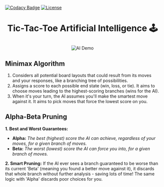 [![Codacy Badge](https://app.codacy.com/project/badge/Grade/851b8fc450d2488f9e685513cfedcff9)](https://app.codacy.com/gh/nragland37/Ai-MiniMax-TicTacToe/dashboard?utm_source=gh&utm_medium=referral&utm_content=&utm_campaign=Badge_grade)
[![License](https://img.shields.io/badge/license-MIT-blue)](https://github.com/nragland37/Ai-MiniMax-TicTacToe/blob/main/LICENSE)

# <p align="center"> Tic-Tac-Toe Artificial Intelligence :joystick: </p>

<p align="center">
  <img src="assets/ai-demo.gif" alt="AI Demo">
</p>

## Minimax Algorithm 

1. Considers all potential board layouts that could result from its moves and your responses, like a branching tree of possibilities.
2. Assigns a score to each possible end state (win, loss, or tie). It aims to choose moves leading to the highest-scoring branches (wins for the AI).
3. When it's your turn, the AI assumes you'll make the smartest move against it. It aims to pick moves that force the lowest score on you.

## Alpha-Beta Pruning

**1. Best and Worst Guarantees:**
* **Alpha:** *The best (highest) score the AI can achieve, regardless of your moves, for a given branch of moves.*
* **Beta:** *The worst (lowest) score the AI can force you into, for a given branch of moves.*
  
**2. Smart Pruning:** If the AI ever sees a branch guaranteed to be worse than its current 'Beta' (meaning you found a better move against it), it discards that whole branch without further analysis - saving lots of time! The same logic with 'Alpha' discards poor choices for you.

